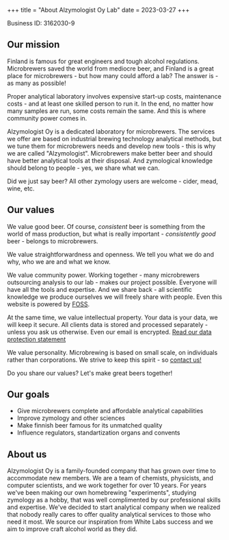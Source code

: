 +++
title = "About Alzymologist Oy Lab"
date = 2023-03-27
+++

Business ID: 3162030-9

## Our mission

Finland is famous for great engineers and tough alcohol regulations. Microbrewers saved the world from mediocre beer, and Finland is a great place for microbrewers - but how many could afford a lab? The answer is - as many as possible!

Proper analytical laboratory involves expensive start-up costs, maintenance costs - and at least one skilled person to run it. In the end, no matter how many samples are run, some costs remain the same. And this is where community power comes in.

Alzymologist Oy is a dedicated laboratory for microbrewers. The services we offer are based on industrial brewing technology analytical methods, but we tune them for microbrewers needs and develop new tools - this is why we are called "Alzymologist". Microbrewers make better beer and should have better analytical tools at their disposal. And zymological knowledge should belong to people - yes, we share what we can.

Did we just say beer? All other zymology users are welcome - cider, mead, wine, etc.

## Our values

We value good beer. Of course, _consistent_ beer is something from the world of mass production, but what is really important - _consistently good_ beer - belongs to microbrewers.

We value straightforwardness and openness. We tell you what we do and why, who we are and what we know.

We value community power. Working together - many microbrewers outsourcing analysis to our lab - makes our project possible. Everyone will have all the tools and expertise. And we share back - all scientific knowledge we produce ourselves we will freely share with people. Even this website is powered by [FOSS](https://www.getzola.org/).

At the same time, we value intellectual property. Your data is your data, we will keep it secure. All clients data is stored and processed separately - unless you ask us otherwise. Even our email is encrypted. [Read our data protection statement](@/info/GDPR.md)


We value personality. Microbrewing is based on small scale, on individuals rather than corporations. We strive to keep this spirit - so [contact us!](@/info/contacts.md)

Do you share our values? Let's make great beers together!

## Our goals

* Give microbrewers complete and affordable analytical capabilities
* Improve zymology and other sciences
* Make finnish beer famous for its unmatched quality
* Influence regulators, standartization organs and convents

## About us

Alzymologist Oy is a family-founded company that has grown over time to accommodate new members. We are a team of chemists, physicists, and computer scientists, and we work together for over 10 years. For years we've been making our own homebrewing "experiments", studying zymology as a hobby, that was well complimented by our professional skills and expertise. We've decided to start analytical company when we realized that nobody really cares to offer quality analytical services to those who need it most. We source our inspiration from White Labs success and we aim to improve craft alcohol world as they did.